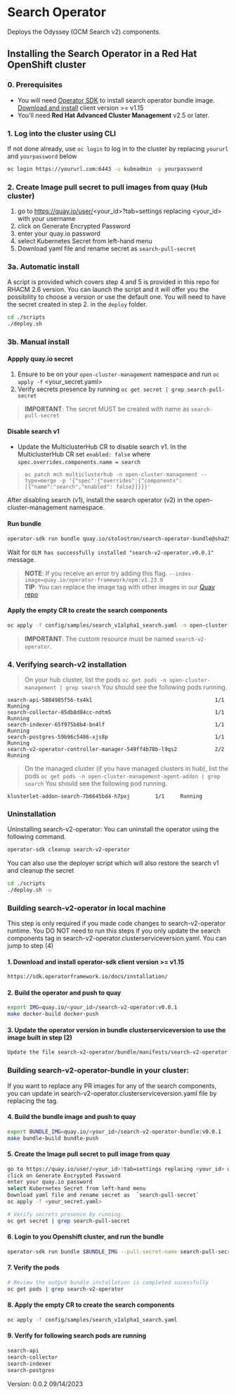 # Search Operator

Deploys the Odyssey (OCM Search v2) components.

## Installing the Search Operator in a Red Hat OpenShift cluster

### 0. Prerequisites

- You will need [Operator SDK](https://sdk.operatorframework.io/) to install search operator bundle image. [Download and install](<https://sdk.operatorframework.io/docs/installation/>) client version >= v1.15
- You'll need **Red Hat Advanced Cluster Management** v2.5 or later.

### 1. Log into the cluster using CLI

If not done already, use `oc login` to log in to the cluster by replacing `yoururl` and `yourpassword` below

```bash
oc login https://yoururl.com:6443 -u kubeadmin -p yourpassword
```

### 2. Create Image pull secret to pull images from quay (Hub cluster)

1. go to https://quay.io/user/<your_id>?tab=settings replacing <your_id>  with your username
1. click on Generate Encrypted Password
1. enter your quay.io password
1. select Kubernetes Secret from left-hand menu
1. Download yaml file and rename secret as `search-pull-secret`

### 3a. Automatic install
A script is provided which covers step 4 and 5 is provided in this repo for RHACM 2.6 version. You can launch the script and it will offer you the possibility to choose a version or use the default one. You will need to have the secret created in step 2. in the `deploy` folder.

```bash
cd ./scripts
./deploy.sh
```

### 3b. Manual install
#### Appply quay.io secret

1. Ensure to be on your `open-cluster-management` namespace and run `oc apply -f` <your_secret.yaml>
1. Verify secrets presence by running `oc get secret | grep search-pull-secret`

> **IMPORTANT**: The secret MUST be created with name as `search-pull-secret`

#### Disable search v1
- Update the MulticlusterHub CR to disable search v1.
    In the MulticlusterHub CR set `enabled: false` where `spec.overrides.components.name = search`

>    `oc patch mch multiclusterhub -n open-cluster-management --type=merge -p '{"spec":{"overrides":{"components":[{"name":"search","enabled": false}]}}}'`

After disabling search (v1), install the search operator (v2) in the open-cluster-management namespace.

#### Run bundle

```bash
operator-sdk run bundle quay.io/stolostron/search-operator-bundle@sha256:1a20394565bdc61870db1e4443d4d24d0d8eb2d65f3efdffd068cfd389b370ac --pull-secret-name search-pull-secret
```

Wait for `OLM has successfully installed "search-v2-operator.v0.0.1"` message.

> **NOTE**: If you receive an error try adding this flag. `--index-image=quay.io/operator-framework/opm:v1.23.0`  
> **TIP**: You can replace the image tag with other images in our [Quay repo](https://quay.io/repository/stolostron/search-operator-bundle?tab=tags)

#### Apply the empty CR to create the search components

```bash
oc apply -f config/samples/search_v1alpha1_search.yaml -n open-cluster-management
```

> **IMPORTANT**: The custom resource must be named  `search-v2-operator`.

### 4. Verifying search-v2 installation

> On your hub cluster, list the pods `oc get pods -n open-cluster-management | grep search`
> You should see the following pods running.

```
search-api-5884985f56-tx4kl                                       1/1     Running     
search-collector-85db8d84cc-ndtm5                                 1/1     Running 
search-indexer-65f975b8b4-bn4lf                                   1/1     Running  
search-postgres-59b96c5486-xjs8p                                  1/1     Running
search-v2-operator-controller-manager-549ff4b78b-l9qs2            2/2     Running
```

> On the managed cluster (if you have managed clusters in hub), list the pods `oc get pods -n open-cluster-management-agent-addon | grep search`
> You should see the following pod running.

```
klusterlet-addon-search-7b6645bd4-h7pxj        1/1     Running
```

### Uninstallation
Uninstalling search-v2-operator: You can uninstall the operator using the following command.

```bash
operator-sdk cleanup search-v2-operator
```

You can also use the deployer script which will also restore the search v1 and cleanup the secret
```bash
cd ./scripts
./deploy.sh -u
```

### Building search-v2-operator in local machine

This step is only required if you made code changes to search-v2-operator runtime. You DO NOT need to run this steps if you only update the search components tag in search-v2-operator.clusterserviceversion.yaml. You can jump to step (4)

#### 1. Download and install operator-sdk client version >= v1.15

```bash
https://sdk.operatorframework.io/docs/installation/
```

#### 2. Build the operator and push to quay

```bash
export IMG=quay.io/<your_id>/search-v2-operator:v0.0.1
make docker-build docker-push
```

#### 3. Update the operator version in bundle clusterserviceversion to use the image built in step (2)

```bash
Update the file search-v2-operator/bundle/manifests/search-v2-operator.clusterserviceversion.yaml in the container named manager to use the image above.
```

### **Building search-v2-operator-bundle in your cluster:**

If you want to replace any PR images for any of the search components, you can update in search-v2-operator.clusterserviceversion.yaml file by replacing the tag.

#### 4. Build the bundle image and push to quay

```bash
export BUNDLE_IMG=quay.io/<your_id>/search-v2-operator-bundle:v0.0.1
make bundle-build bundle-push
```

#### 5. Create the Image pull secret to pull image from quay

```bash
go to https://quay.io/user/<your_id>?tab=settings replacing <your_id> with your username
click on Generate Encrypted Password
enter your quay.io password
select Kubernetes Secret from left-hand menu
Download yaml file and rename secret as  `search-pull-secret`
oc apply -f <your_secret.yaml>

# Verify secrets presence by running
oc get secret | grep search-pull-secret
```

#### 6. Login to you Openshift cluster, and run the bundle

```bash
operator-sdk run bundle $BUNDLE_IMG --pull-secret-name search-pull-secret
```

#### 7. Verify the pods

```bash
# Review the output bundle installation is completed sucessfully
oc get pods | grep search-v2-operator
```

#### 8. Apply the empty CR to create the search components

```bash
oc apply -f config/samples/search_v1alpha1_search.yaml
```

#### 9. Verify for following search pods are running

```bash
search-api
search-collector
search-indexer
search-postgres
```

Version: 0.0.2 09/14/2023
